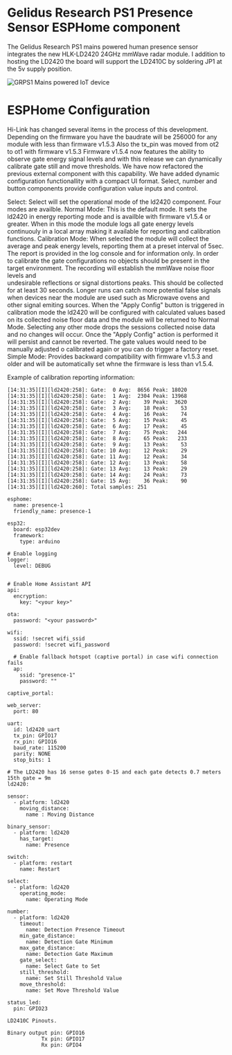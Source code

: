 Gelidus Research PS1 Presence Sensor ESPHome component
=====================================================

The Gelidus Research PS1 mains powered human presence sensor integrates the new HLK-LD2420 24GHz mmWave radar module.
I addition to hosting the LD2420 the board will support the LD2410C by soldering JP1 at the 5v supply position. 

![GRPS1 Mains powered IoT device](./grps1.v2.1.JPG)


ESPHome Configuration
=====================

Hi-Link has changed several items in the process of this development.
Depending on the firmware you have the baudrate will be 256000 for any module with less than firmware v1.5.3
Also the tx_pin was moved from ot2 to ot1 with firmware v1.5.3 
Firmware v1.5.4 now features the ability to observe gate energy signal levels and with this release we can dynamically 
calibrate gate still and move thresholds. We have now refactored the previous external component with this capability.
We have added dynamic configuration functionallity with a compact UI format.
Select, number and button components provide configuration value inputs and control.

Select:
  Select will set the operational mode of the ld2420 component. Four modes are availble.
  Normal Mode:
    This is the default mode. It sets the ld2420 in energy reporting mode and is availble with firmware v1.5.4 or greater.
    When in this mode the module logs all gate energy levels continuouly in a local array making it available 
    for reporting and calibration functions.
  Calibration Mode:
    When selected the module will collect the average and peak energy levels, reporting them at a preset interval of 5sec.
    The report is provided in the log console and for information only. In order to calibrate the gate configurations no 
    objects should be present in the target environment. The recording will establish the mmWave noise floor levels and  
    undesirable reflections or signal distortions peaks. This should be collected for at least 30 seconds. Longer runs can 
    catch more potential false signals when devices near the module are used such as Microwave ovens and other signal 
    emiting sources.
    When the "Apply Config" button is triggered in calibration mode the ld2420 will be configured with calculated values 
    based on its collected noise floor data and the module will be returned to Normal Mode. Selecting any other mode drops
    the sessions collected noise data and no changes will occur. Once the "Apply Config" action is performed it will persist 
    and cannot be reverted. The gate values would need to be manually adjusted o calibrated again or you can do trigger a 
    factory reset.
  Simple Mode:
    Provides backward compatibility with firmware v1.5.3 and older and will be automatically set whne the firmware is less
    than v1.5.4.

Example of calibration reporting information:

```
[14:31:35][I][ld2420:258]: Gate:  0 Avg:  8656 Peak: 18020
[14:31:35][I][ld2420:258]: Gate:  1 Avg:  2304 Peak: 13968
[14:31:35][I][ld2420:258]: Gate:  2 Avg:    39 Peak:  3620
[14:31:35][I][ld2420:258]: Gate:  3 Avg:    18 Peak:    53
[14:31:35][I][ld2420:258]: Gate:  4 Avg:    16 Peak:    74
[14:31:35][I][ld2420:258]: Gate:  5 Avg:    15 Peak:    45
[14:31:35][I][ld2420:258]: Gate:  6 Avg:    17 Peak:    45
[14:31:35][I][ld2420:258]: Gate:  7 Avg:    75 Peak:   244
[14:31:35][I][ld2420:258]: Gate:  8 Avg:    65 Peak:   233
[14:31:35][I][ld2420:258]: Gate:  9 Avg:    13 Peak:    53
[14:31:35][I][ld2420:258]: Gate: 10 Avg:    12 Peak:    29
[14:31:35][I][ld2420:258]: Gate: 11 Avg:    12 Peak:    34
[14:31:35][I][ld2420:258]: Gate: 12 Avg:    13 Peak:    58
[14:31:35][I][ld2420:258]: Gate: 13 Avg:    13 Peak:    29
[14:31:35][I][ld2420:258]: Gate: 14 Avg:    24 Peak:    73
[14:31:35][I][ld2420:258]: Gate: 15 Avg:    36 Peak:    90
[14:31:35][I][ld2420:260]: Total samples: 251
```


```
esphome:
  name: presence-1
  friendly_name: presence-1

esp32:
  board: esp32dev
  framework:
    type: arduino

# Enable logging
logger:
  level: DEBUG
  

# Enable Home Assistant API
api:
  encryption:
    key: "<your key>"

ota:
  password: "<your password>"

wifi:
  ssid: !secret wifi_ssid
  password: !secret wifi_password

  # Enable fallback hotspot (captive portal) in case wifi connection fails
  ap:
    ssid: "presence-1"
    password: ""

captive_portal:

web_server:
  port: 80

uart:
  id: ld2420_uart
  tx_pin: GPIO17
  rx_pin: GPIO16
  baud_rate: 115200
  parity: NONE
  stop_bits: 1

# The LD2420 has 16 sense gates 0-15 and each gate detects 0.7 meters 15th gate = 9m
ld2420:

sensor:
  - platform: ld2420
    moving_distance:
      name : Moving Distance

binary_sensor:
  - platform: ld2420
    has_target:
      name: Presence

switch:
  - platform: restart
    name: Restart

select:
  - platform: ld2420
    operating_mode:
      name: Operating Mode
      
number:
  - platform: ld2420
    timeout:
      name: Detection Presence Timeout
    min_gate_distance:
      name: Detection Gate Minimum
    max_gate_distance:
      name: Detection Gate Maximum
    gate_select:
      name: Select Gate to Set
    still_threshold:
      name: Set Still Threshold Value
    move_threshold:
      name: Set Move Threshold Value

status_led:
  pin: GPIO23
```

```
LD2410C Pinouts.

Binary output pin: GPIO16
           Tx pin: GPIO17
           Rx pin: GPIO4
```



